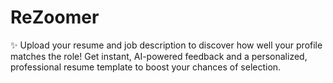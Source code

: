 # ReZoomer
✨ Upload your resume and job description to discover how well your profile matches the role! Get instant, AI-powered feedback and a personalized, professional resume template to boost your chances of selection.
